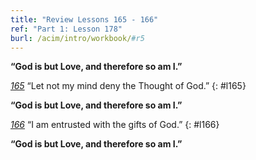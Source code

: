 ```yaml
---
title: "Review Lessons 165 - 166"
ref: "Part 1: Lesson 178"
burl: /acim/intro/workbook/#r5
---
```


**“God is but Love, and therefore so am I.”**

[*165*](/acim/workbook/l165/?r=1) “Let not my mind deny the Thought of God.”
{: #l165}

**“God is but Love, and therefore so am I.”**

[*166*](/acim/workbook/l166/?r=1) “I am entrusted with the gifts of God.”
{: #l166}

**“God is but Love, and therefore so am I.”**

